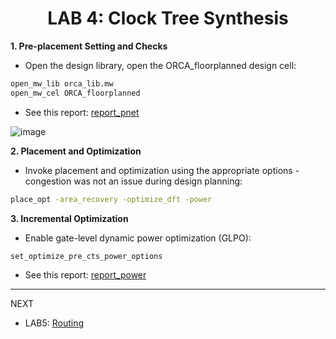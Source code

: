 <div align="center">

<h1>LAB 4: Clock Tree Synthesis</h1>
</div>


**1. Pre-placement Setting and Checks** 

- Open the design library, open the ORCA_floorplanned design cell:

```bash
open_mw_lib orca_lib.mw 
open_mw_cel ORCA_floorplanned
```

- See this report: [report_pnet](https://github.com/trong420/icc/blob/main/lab3_placement/pnet.txt)



![image](https://github.com/trong420/icc/assets/90754954/edb2a5bb-31b0-435e-96ff-274ad91698a7)




**2. Placement and Optimization** 

- Invoke placement and optimization using the appropriate options - congestion was not an issue during design planning:
```bash
place_opt -area_recovery -optimize_dft -power
```



**3. Incremental Optimization** 

- Enable gate-level dynamic power optimization (GLPO):
```bash
set_optimize_pre_cts_power_options
```


- See this report: [report_power](https://github.com/trong420/icc/blob/main/lab3_placement/power.txt)


---
NEXT
- LAB5: [Routing](https://github.com/trong420/icc/tree/main/lab5_route)
